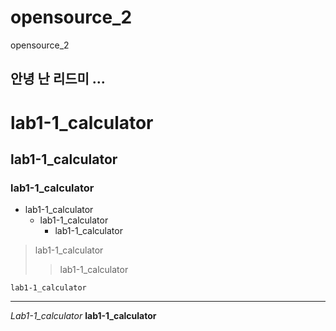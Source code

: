# opensource_2
 opensource_2

안녕 난 리드미 ...
-------------------------
# lab1-1_calculator
## lab1-1_calculator
### lab1-1_calculator
* lab1-1_calculator
    + lab1-1_calculator
        - lab1-1_calculator

> lab1-1_calculator
>> lab1-1_calculator

    lab1-1_calculator

<hr/>

_Lab1-1_calculator_
__lab1-1_calculator__